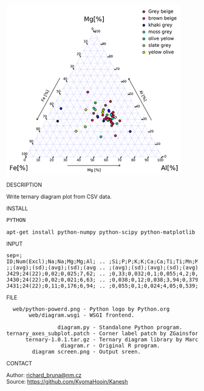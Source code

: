 ![Diagram](https://github.com/KyomaHooin/Kanesh/raw/master/diagram/diagram_screen.png "screenshot")

DESCRIPTION

Write ternary diagram plot from CSV data.

INSTALL
<pre>
PYTHON

apt-get install python-numpy python-scipy python-matplotlib libapache2-mod-wsgi
</pre>
INPUT
<pre>
sep=;
ID;Num(Excl);Na;Na;Mg;Mg;Al; .. ;Si;P;P;K;K;Ca;Ca;Ti;Ti;Mn;Mn;Fe;Fe;
;;(avg);(sd);(avg);(sd);(avg .. ;(avg);(sd);(avg);(sd);(avg);(sd);
J429;24(22);0,02;0,025;7,62; .. ;0,33;0,032;0,1;0,055;4,2;0,369;Moss Grey
J430;24(22);0,02;0,021;6,63; .. ;0,038;0,12;0,038;3,94;0,379;Grey Beige
J431;24(22);0,11;0,176;6,94; .. ;0,055;0,1;0,024;4,05;0,539;Grey Beige
</pre>
FILE
<pre>
  web/python-powerd.png - Python logo by Python.org
       web/diagram.wsgi - WSGI frontend.

                diagram.py - Standalone Python program.
ternary_axes_subplot.patch - Corner label patch by ZGainsforth (c) 2016
      ternary-1.0.1.tar.gz - Ternary diagram library by Marc Harper (c) 2015 MIT
                 diagram.r - Original R program.
        diagram_screen.png - Output sreen.
</pre>
CONTACT

Author: richard_bruna@nm.cz<br>
Source: https://github.com/KyomaHooin/Kanesh


